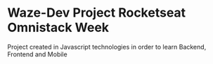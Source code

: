 # Waze-Dev Project Rocketseat Omnistack Week
Project created in Javascript technologies in order to learn Backend, Frontend and Mobile <br/>

